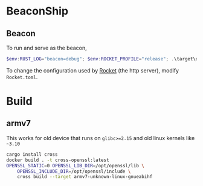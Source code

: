 BeaconShip
==========

## Beacon

To run and serve as the beacon,

```powershell
$env:RUST_LOG="beacon=debug"; $env:ROCKET_PROFILE="release"; .\target\debug\beacon -a tesat -r 323c 23bd
```

To change the configuration used by [Rocket](https://api.rocket.rs/master/rocket/config/struct.Config.html) (the http server), modify `Rocket.toml`.

# Build

## armv7

This works for old device that runs on `glibc>=2.15` and old linux kernels like `~3.10`

```bash
cargo install cross
docker build . -t cross-openssl:latest
OPENSSL_STATIC=0 OPENSSL_LIB_DIR=/opt/openssl/lib \
    OPENSSL_INCLUDE_DIR=/opt/openssl/include \
    cross build --target armv7-unknown-linux-gnueabihf 
```